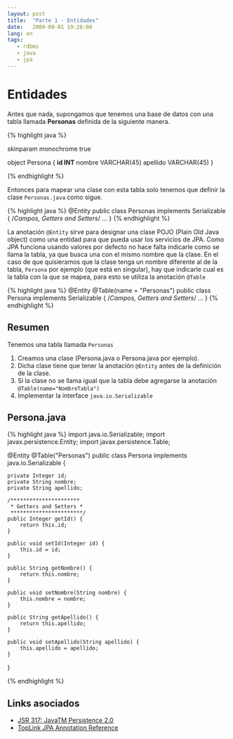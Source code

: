 ```yaml
---
layout: post
title:  "Parte 1 - Entidades"
date:   2009-09-01 19:26:00
lang: en
tags:
   - rdbms 
   - java
   - jpa
---
```

# Entidades
Antes que nada, supongamos que tenemos una base de datos con una tabla llamada **Personas** definida de la siguiente manera.

{% highlight java %}

skinparam monochrome true

object Persona {
   **id INT**
   nombre VARCHAR(45)
   apellido VARCHAR(45)
}

{% endhighlight %}


Entonces para mapear una clase con esta tabla solo tenemos que definir la clase `Personas.java` como sigue.

{% highlight java %}
@Entity
public class Personas implements Serializable {
   /*Campos, Getters and Setters*/
   ...
}
{% endhighlight %}


La anotación `@Entity` sirve para designar una clase POJO (Plain Old Java object) como una entidad para que pueda usar los servicios de JPA.
Como JPA funciona usando valores por defecto no hace falta indicarle como se llama la tabla, ya que busca una con el mismo nombre que la clase.
En el caso de que quisieramos que la clase tenga un nombre diferente al de la tabla, `Persona` por ejemplo (que está en singular), hay que indicarle cual es la tabla con la que se mapea, para esto se utiliza la anotación `@Table`


{% highlight java %}
@Entity
@Table(name = "Personas")
public class Persona implements Serializable {
   /*Campos, Getters and Setters*/
   ...
}
{% endhighlight %}

## Resumen
Tenemos una tabla llamada `Personas`

1. Creamos una clase (Persona.java o Persona.java por ejemplo).
2. Dicha clase tiene que tener la anotación `@Entity` antes de la definición de la clase.
3. Si la clase no se llama igual que la tabla debe agregarse la anotación `@Table(name="NombreTabla")`
4. Implementar la interface `java.io.Serializable`

## Persona.java

{% highlight java %}
import java.io.Serializable;
import javax.persistence.Entity;
import javax.persistence.Table;

@Entity
@Table("Personas")
public class Persona implements java.io.Serializable {

    private Integer id;
    private String nombre;
    private String apellido;

    /**********************
     * Getters and Setters *
     ***********************/
    public Integer getId() {
        return this.id;
    }

    public void setId(Integer id) {
        this.id = id;
    }

    public String getNombre() {
        return this.nombre;
    }

    public void setNombre(String nombre) {
        this.nombre = nombre;
    }

    public String getApellido() {
        return this.apellido;
    }

    public void setApellido(String apellido) {
        this.apellido = apellido;
    }
}

{% endhighlight %}

## Links asociados

- [JSR 317: JavaTM Persistence 2.0][JSR 317]
- [TopLink JPA Annotation Reference][TopLink JPA]




[JSR 317]: http://jcp.org/en/jsr/detail?id=317
[TopLink JPA]: http://www.oracle.com/technology/products/ias/toplink/jpa/resources/toplink-jpa-annotations.html

